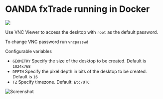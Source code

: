 # OANDA fxTrade running in Docker 
[![](https://images.microbadger.com/badges/image/alekna/oanda-fxtrade-platform.svg)](https://microbadger.com/images/alekna/oanda-fxtrade-platform "Get your own image badge on microbadger.com")

Use VNC Viewer to access the desktop with ``root`` as the default password.

To change VNC password run ``vncpasswd``

Configurable variables
* ``GEOMETRY`` Specify the size of the desktop to be created. Default is ``1024x768``
* ``DEPTH`` Specify the pixel depth in bits of the desktop to be created. Default is ``16``
* ``TZ`` Specify timezone. Default: ``Etc/UTC``

![Screenshot](http://assets.alekna.org/github/docker-oanda-fxtrade-desktop-screenshot.png "Screenshot")
